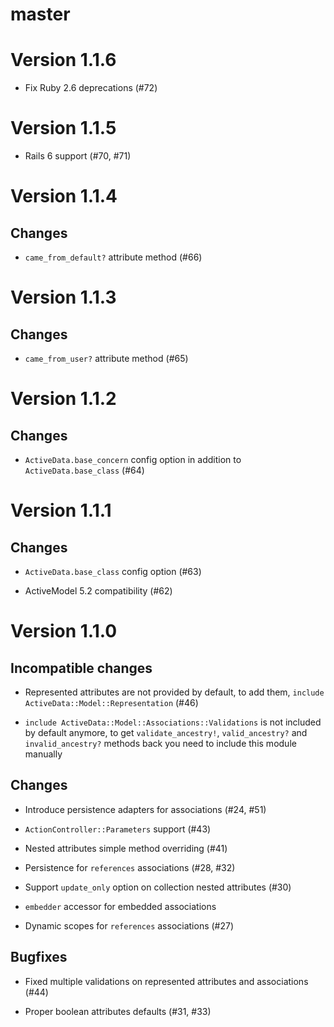 # master

# Version 1.1.6

* Fix Ruby 2.6 deprecations (#72)

# Version 1.1.5

* Rails 6 support (#70, #71)

# Version 1.1.4

## Changes

* `came_from_default?` attribute method (#66)

# Version 1.1.3

## Changes

* `came_from_user?` attribute method (#65)

# Version 1.1.2

## Changes

* `ActiveData.base_concern` config option in addition to `ActiveData.base_class` (#64)

# Version 1.1.1

## Changes

* `ActiveData.base_class` config option (#63)

* ActiveModel 5.2 compatibility (#62)

# Version 1.1.0

## Incompatible changes

* Represented attributes are not provided by default, to add them, `include ActiveData::Model::Representation` (#46)

* `include ActiveData::Model::Associations::Validations` is not included by default anymore, to get `validate_ancestry!`, `valid_ancestry?` and `invalid_ancestry?` methods back you need to include this module manually

## Changes

* Introduce persistence adapters for associations (#24, #51)

* `ActionController::Parameters` support (#43)

* Nested attributes simple method overriding (#41)

* Persistence for `references` associations (#28, #32)

* Support `update_only` option on collection nested attributes (#30)

* `embedder` accessor for embedded associations

* Dynamic scopes for `references` associations (#27)

## Bugfixes

* Fixed multiple validations on represented attributes and associations (#44)

* Proper boolean attributes defaults (#31, #33)
